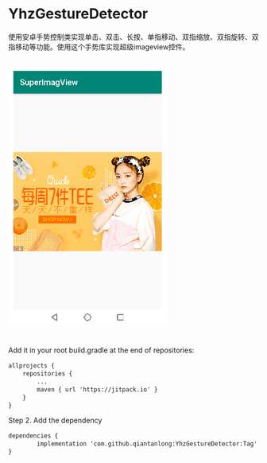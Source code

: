 # YhzGestureDetector
使用安卓手势控制类实现单击、双击、长按、单指移动、双指缩放、双指旋转、双指移动等功能。使用这个手势库实现超级imageview控件。
#
![预览图](https://github.com/qiantanlong/YhzGestureDetector/blob/master/view.gif)

#
Add it in your root build.gradle at the end of repositories:

	allprojects {
		repositories {
			...
			maven { url 'https://jitpack.io' }
		}
	}
Step 2. Add the dependency

	dependencies {
	        implementation 'com.github.qiantanlong:YhzGestureDetector:Tag'
	}

